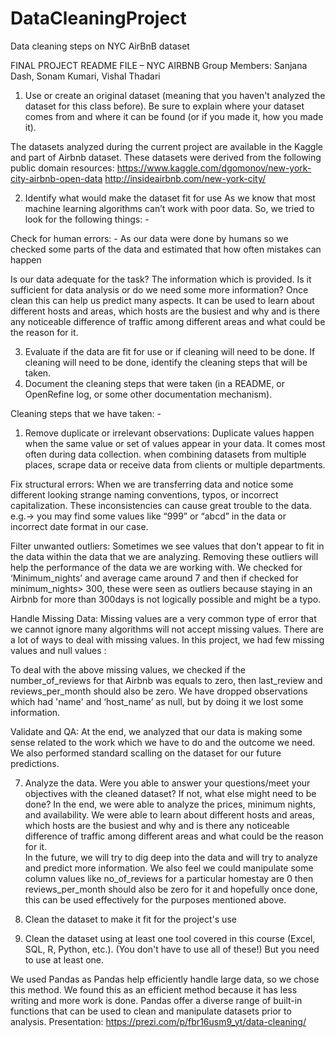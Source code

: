 # DataCleaningProject
Data cleaning steps on NYC AirBnB dataset

FINAL PROJECT
README FILE – NYC AIRBNB
Group Members: Sanjana Dash, Sonam Kumari, Vishal Thadari

1. Use or create an original dataset (meaning that you haven't analyzed the dataset for this class before). Be sure to explain where your dataset comes from and where it can be found (or if you made it, how you made it). 

The datasets analyzed during the current project are available in the Kaggle and part of Airbnb dataset. These datasets were derived from the following public domain resources:
https://www.kaggle.com/dgomonov/new-york-city-airbnb-open-data
http://insideairbnb.com/new-york-city/

2. Identify what would make the dataset fit for use
As we know that most machine learning algorithms can’t work with poor data.
So, we tried to look for the following things: -

Check for human errors: -
As our data were done by humans so we checked some parts of the data and estimated that how often mistakes can happen

Is our data adequate for the task? 
The information which is provided. Is it sufficient for data analysis or do we need some more information? Once clean this can help us predict many aspects. It can be used to learn about different hosts and areas, which hosts are the busiest and why and is there any noticeable difference of traffic among different areas and what could be the reason for it.  

3. Evaluate if the data are fit for use or if cleaning will need to be done. If cleaning will need to be done, identify the cleaning steps that will be taken.
6. Document the cleaning steps that were taken (in a README, or OpenRefine log, or some other documentation mechanism).

Cleaning steps that we have taken: -
1.	Remove duplicate or irrelevant observations: Duplicate values happen when the same value or set of values appear in your data. It comes most often during data collection. when combining datasets from multiple places, scrape data or receive data from clients or multiple departments. 


Fix structural errors: When we are transferring data and notice some different looking strange naming conventions, typos, or incorrect capitalization. These inconsistencies can cause great trouble to the data. e.g.-> you may find some values like “999” or “abcd” in the data or incorrect date format in our case.

Filter unwanted outliers: Sometimes we see values that don't appear to fit in the data within the data that we are analyzing. Removing these outliers will help the performance of the data we are working with. We checked for ‘Minimum_nights’ and average came around 7 and then if checked for minimum_nights> 300, these were seen as outliers because staying in an Airbnb for more than 300days is not logically possible and might be a typo.

Handle Missing Data: Missing values are a very common type of error that we cannot ignore many algorithms will not accept missing values. There are a lot of ways to deal with missing values. 
In this project, we had few missing values and null values :
 
To deal with the above missing values, we checked if the number_of_reviews for that Airbnb was equals to zero, then last_review and reviews_per_month should also be zero.
We have dropped observations which had 'name' and ‘host_name’ as null, but by doing it we lost some information.

Validate and QA: At the end, we analyzed that our data is making some sense related to the work which we have to do and the outcome we need. We also performed standard scalling on the dataset for our future predictions.

7. Analyze the data. Were you able to answer your questions/meet your objectives with the cleaned dataset? If not, what else might need to be done?
In the end, we were able to analyze the prices, minimum nights, and availability.  We were able to learn about different hosts and areas, which hosts are the busiest and why and is there any noticeable difference of traffic among different areas and what could be the reason for it.  
In the future, we will try to dig deep into the data and will try to analyze and predict more information. We also feel we could manipulate some column values like no_of_reviews for a particular homestay are 0 then reviews_per_month should also be zero for it and hopefully once done, this can be used effectively for the purposes mentioned above.


4. Clean the dataset to make it fit for the project's use
5. Clean the dataset using at least one tool covered in this course (Excel, SQL, R, Python, etc.). (You don't have to use all of these!) But you need to use at least one.

We used Pandas as Pandas help efficiently handle large data, so we chose this method. We found this as an efficient method because it has less writing and more work is done. Pandas offer a diverse range of built-in functions that can be used to clean and manipulate datasets prior to analysis.
Presentation: https://prezi.com/p/fbr16usm9_yt/data-cleaning/



